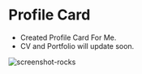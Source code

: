 # Profile Card

- Created Profile Card For Me. 
- CV and Portfolio will update soon.

![screenshot-rocks](https://user-images.githubusercontent.com/104470671/191900143-f7df9186-5373-4a35-ae0f-ff6fd1c366b0.png)
